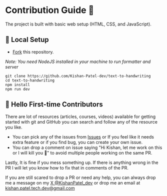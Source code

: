 # Contribution Guide 🌻

The project is built with basic web setup (HTML, CSS, and JavaScript).

## 🐨 Local Setup

- [Fork](https://github.com/kishan-patel-dev/text-to-handwriting/fork) this repository.

*Note: You need NodeJS installed in your machine to run formatter and server*

```
git clone https://github.com/Kishan-Patel-dev/text-to-handwriting
cd text-to-handwriting
npm install
npm run dev
```

## 🤗 Hello First-time Contributors

There are lot of resources (articles, courses, videos) available for getting started with git and GitHub you can search and follow any of the resource you like.

- You can pick any of the issues from [Issues](https://github.com/Kishan-Patel-dev/text-to-handwriting/issues) or If you feel like it needs extra feature or if you find bug, you can create your own issue.
- You can drop a comment on issue saying "Hi Kishan, let me work on this or I will kill you 🔪" to avoid multiple people working on the same PR.

Lastly, It is fine if you mess something up. If there is anything wrong in the PR I will let you know how to fix that in comments of the PR.

If you are still scared to drop a PR or need any help, you can always drop me a message on my [X @KishanPatel_dev](https://x.com/KishanPatel_dev) or drop me an email at kishan.patel.tech.dev@gmail.com
